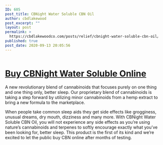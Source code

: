 ```yaml
---
ID: 605
post_title: CBNight Water Soluble CBN Oil
author: cbdlakewood
post_excerpt: ""
layout: post
permalink: >
  https://cbdlakewoodco.com/posts/relief/cbnight-water-soluble-cbn-oil/
published: true
post_date: 2020-09-13 20:05:56
---
```

<!-- wp:image {"id":607,"sizeSlug":"large"} -->
<figure class="wp-block-image size-large"><a href="https://cbdamericanshaman.com/lakewood/cbn-oil"><img src="http://cbdlakewoodco.com/wp-content/uploads/2020/09/cbnight-1.jpg" alt="" class="wp-image-607"/></a></figure>
<!-- /wp:image -->

<!-- wp:heading {"level":1} -->
<h1><a href="https://cbdamericanshaman.com/lakewood/cbn-oil">Buy CBNight Water Soluble Online</a></h1>
<!-- /wp:heading -->

<!-- wp:paragraph -->
<p>A new revolutionary blend of cannabinoids that focuses purely on one thing and one thing only, better sleep. Our proprietary blend of cannabinoids is taking a step forward by utilizing minor cannabinoids from a hemp extract to bring a new formula to the marketplace. </p>
<!-- /wp:paragraph -->

<!-- wp:paragraph -->
<p>When people take common sleep aids they get side effects like grogginess, unusual dreams, dry mouth, dizziness and many more. With CBNight Water Soluble CBN Oil, you will not experience any side effects as you’re using nature’s cannabinoids and terpenes to softly encourage exactly what you’ve been looking for, better sleep. This product is the first of its kind and we’re excited to let the public buy CBN online after months of testing.</p>
<!-- /wp:paragraph -->